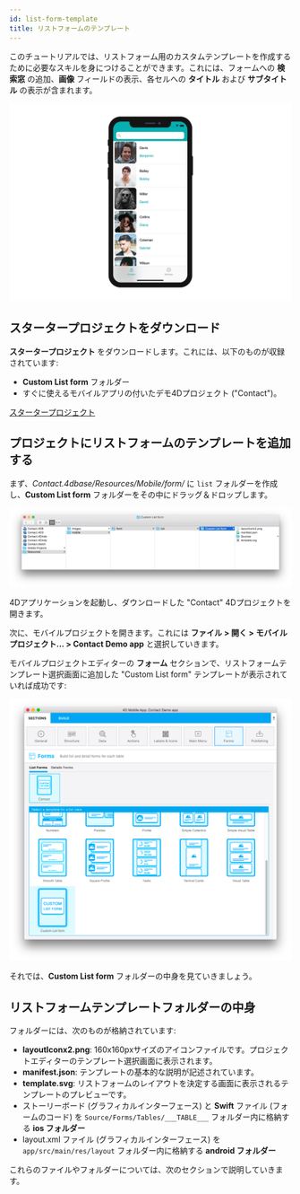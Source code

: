 ```yaml
---
id: list-form-template
title: リストフォームのテンプレート
---
```


このチュートリアルでは、リストフォーム用のカスタムテンプレートを作成するために必要なスキルを身につけることができます。これには、フォームへの **検索窓** の追加、**画像** フィールドの表示、各セルへの **タイトル** および **サブタイトル** の表示が含まれます。

![リストフォームテンプレート（完成）](img/custom-template-final-result.png)

## スタータープロジェクトをダウンロード

**スタータープロジェクト** をダウンロードします。これには、以下のものが収録されています:

* **Custom List form** フォルダー
* すぐに使えるモバイルアプリの付いたデモ4Dプロジェクト ("Contact")。

<div className="center-button">
<a className="button button--primary"
href="https://github.com/4d-go-mobile/tutorial-CustomListFormStarter/archive/4702619ed628a98f7cba5aacc08b6302d4bb8f86.zip">スタータープロジェクト</a>
</div>

## プロジェクトにリストフォームのテンプレートを追加する

まず、*Contact.4dbase/Resources/Mobile/form/* に `list` フォルダーを作成し、**Custom List form** フォルダーをその中にドラッグ＆ドロップします。

![Mobileフォルダーリストフォームテンプレート](img/mobile-folder-custom-template.png)

4Dアプリケーションを起動し、ダウンロードした "Contact" 4Dプロジェクトを開きます。

次に、モバイルプロジェクトを開きます。これには **ファイル > 開く > モバイルプロジェクト... > Contact Demo app** と選択していきます。

モバイルプロジェクトエディターの **フォーム** セクションで、リストフォームテンプレート選択画面に追加した "Custom List form" テンプレートが表示されていれば成功です:

![フォームセクション](img/custom-listform-template.png)

それでは、**Custom List form** フォルダーの中身を見ていきましょう。

## リストフォームテンプレートフォルダーの中身

フォルダーには、次のものが格納されています:

* **layoutIconx2.png**: 160x160pxサイズのアイコンファイルです。プロジェクトエディターのテンプレート選択画面に表示されます。
* **manifest.json**: テンプレートの基本的な説明が記述されています。
* **template.svg**: リストフォームのレイアウトを決定する画面に表示されるテンプレートのプレビューです。
* ストーリーボード (グラフィカルインターフェース) と **Swift** ファイル (フォームのコード) を `Source/Forms/Tables/___TABLE___` フォルダー内に格納する **ios フォルダー**
* layout.xml ファイル (グラフィカルインターフェース) を `app/src/main/res/layout` フォルダー内に格納する **android フォルダー**

これらのファイルやフォルダーについては、次のセクションで説明していきます。 
